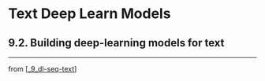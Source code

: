 # Text Deep Learn Models

## 9.2. Building deep-learning models for text

---
from [[_9_dl-seq-text]]

[//begin]: # "Autogenerated link references for markdown compatibility"
[_9_dl-seq-text]: ../_9_dl-seq-text.md "DL for Seq Text"
[//end]: # "Autogenerated link references"